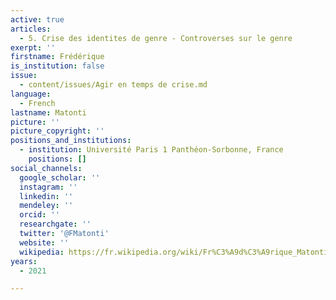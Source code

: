 ```yaml
---
active: true
articles:
  - 5. Crise des identites de genre - Controverses sur le genre
exerpt: ''
firstname: Frédérique
is_institution: false
issue:
  - content/issues/Agir en temps de crise.md
language:
  - French
lastname: Matonti
picture: ''
picture_copyright: ''
positions_and_institutions:
  - institution: Université Paris 1 Panthéon-Sorbonne, France
    positions: []
social_channels:
  google_scholar: ''
  instagram: ''
  linkedin: ''
  mendeley: ''
  orcid: ''
  researchgate: ''
  twitter: '@FMatonti'
  website: ''
  wikipedia: https://fr.wikipedia.org/wiki/Fr%C3%A9d%C3%A9rique_Matonti
years:
  - 2021

---
```


